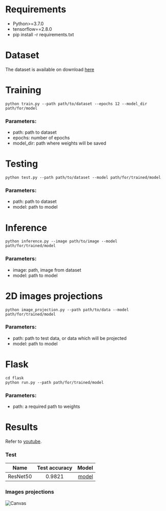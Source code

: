 # Requirements  
* Python>=3.7.0  
* tensorflow==2.8.0  
* pip install -r requirements.txt

# Dataset
The dataset is available on download [here](https://www.kaggle.com/datasets/kritikseth/fruit-and-vegetable-image-recognition)

# Training
`python train.py --path path/to/dataset --epochs 12 --model_dir path/for/model`
### Parameters:
* path: path to dataset  
* epochs: number of epochs  
* model_dir: path where weights will be saved

# Testing
`python test.py --path path/to/dataset --model path/for/trained/model`
### Parameters:
* path: path to dataset  
* model: path to model

# Inference
`python inference.py --image path/to/image --model path/for/trained/model`
### Parameters:
* image: path, image from dataset  
* model: path to model

# 2D images projections
`python image_projection.py --path path/to/data --model path/for/trained/model`
### Parameters:
* path: path to test data, or data which will be projected   
* model: path to model

# Flask
`cd flask`  
`python run.py --path path/for/trained/model`
### Parameters:
* path: a required path to weights   

# Results
Refer to [youtube](https://youtu.be/-pc2rZE890k).
### Test
| Name          | Test accuracy | Model  |
| ------------- |:-------------:| -----: |
| ResNet50      | 0.9821        | [model](https://drive.google.com/file/d/1_KYOiTaZ3MHnKI_Ee3pru1RvXhp2YsUt/view?usp=sharing)  |

### Images projections
![Canvas](media/images/mess.png)
